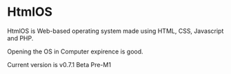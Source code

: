 # HtmlOS

HtmlOS is Web-based operating system made using HTML, CSS, Javascript and PHP.

Opening the OS in Computer expirence is good.

Current version is v0.7.1 Beta Pre-M1
